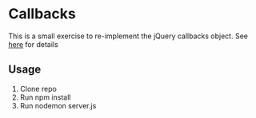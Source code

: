 # Callbacks
This is a small exercise to re-implement the jQuery callbacks object. See [here](https://api.jquery.com/category/callbacks-object/) for details

## Usage
1. Clone repo
2. Run npm install
3. Run nodemon server.js

